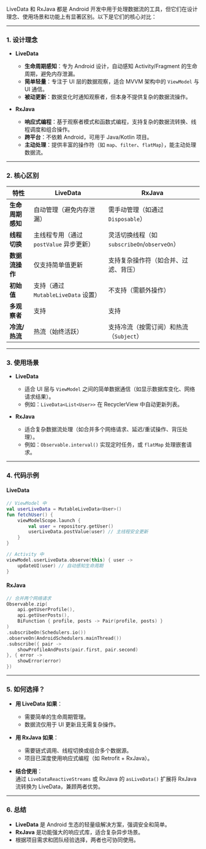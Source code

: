 LiveData 和 RxJava 都是 Android 开发中用于处理数据流的工具，但它们在设计理念、使用场景和功能上有显著区别。以下是它们的核心对比：

---

### **1. 设计理念**
- **LiveData**  
  - **生命周期感知**：专为 Android 设计，自动感知 Activity/Fragment 的生命周期，避免内存泄漏。  
  - **简单轻量**：专注于 UI 层的数据观察，适合 MVVM 架构中的 `ViewModel` 与 UI 通信。  
  - **被动更新**：数据变化时通知观察者，但本身不提供复杂的数据流操作。

- **RxJava**  
  - **响应式编程**：基于观察者模式和函数式编程，支持复杂的数据流转换、线程调度和组合操作。  
  - **跨平台**：不依赖 Android，可用于 Java/Kotlin 项目。  
  - **主动处理**：提供丰富的操作符（如 `map`、`filter`、`flatMap`），能主动处理数据流。

---

### **2. 核心区别**
| **特性**               | **LiveData**                          | **RxJava**                          |
|-------------------------|---------------------------------------|-------------------------------------|
| **生命周期感知**        | 自动管理（避免内存泄漏）              | 需手动管理（如通过 `Disposable`）   |
| **线程切换**            | 主线程专用（通过 `postValue` 异步更新）| 灵活切换线程（如 `subscribeOn`/`observeOn`） |
| **数据流操作**          | 仅支持简单值更新                      | 支持复杂操作符（如合并、过滤、背压）|
| **初始值**              | 支持（通过 `MutableLiveData` 设置）   | 不支持（需额外操作）               |
| **多观察者**            | 支持                                | 支持                                |
| **冷流/热流**           | 热流（始终活跃）                     | 支持冷流（按需订阅）和热流（`Subject`） |

---

### **3. 使用场景**
- **LiveData**  
  - 适合 UI 层与 `ViewModel` 之间的简单数据通信（如显示数据库变化、网络请求结果）。  
  - 例如：`LiveData<List<User>>` 在 RecyclerView 中自动更新列表。

- **RxJava**  
  - 适合复杂数据流处理（如合并多个网络请求、延迟/重试操作、背压处理）。  
  - 例如：`Observable.interval()` 实现定时任务，或 `flatMap` 处理嵌套请求。

---

### **4. 代码示例**
#### **LiveData**
```kotlin
// ViewModel 中
val userLiveData = MutableLiveData<User>()
fun fetchUser() {
    viewModelScope.launch {
        val user = repository.getUser()
        userLiveData.postValue(user) // 主线程安全更新
    }
}

// Activity 中
viewModel.userLiveData.observe(this) { user ->
    updateUI(user) // 自动感知生命周期
}
```

#### **RxJava**
```kotlin
// 合并两个网络请求
Observable.zip(
    api.getUserProfile(),
    api.getUserPosts(),
    BiFunction { profile, posts -> Pair(profile, posts) }
)
.subscribeOn(Schedulers.io())
.observeOn(AndroidSchedulers.mainThread())
.subscribe({ pair ->
    showProfileAndPosts(pair.first, pair.second)
}, { error ->
    showError(error)
})
```

---

### **5. 如何选择？**
- **用 LiveData 如果**：  
  - 需要简单的生命周期管理。  
  - 数据流仅用于 UI 更新且无需复杂操作。  

- **用 RxJava 如果**：  
  - 需要链式调用、线程切换或组合多个数据源。  
  - 项目已深度使用响应式编程（如 Retrofit + RxJava）。  

- **结合使用**：  
  通过 `LiveDataReactiveStreams` 或 RxJava 的 `asLiveData()` 扩展将 RxJava 流转换为 LiveData，兼顾两者优势。

---

### **6. 总结**
- **LiveData** 是 Android 生态的轻量级解决方案，强调安全和简单。  
- **RxJava** 是功能强大的响应式库，适合复杂异步场景。  
- 根据项目需求和团队经验选择，两者也可协同使用。